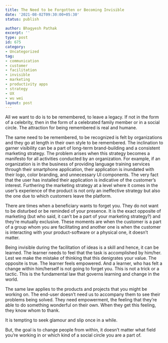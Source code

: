 ```yaml
---
title: The Need to be Forgotten or Becoming Invisible
date: '2021-08-02T09:30:00+05:30'
status: publish

author: Bhagyesh Pathak
excerpt: ''
type: post
id: 675
category:
- Uncategorized
tag:
- communication
- customer
- facilitation
- invisible
- marketing
- productivity apps
- strategy
- UX
- wu wei
layout: post
---
```


All we want to do is to be remembered, to leave a legacy. If not in the form of a celebrity, then in the form of a celebrated family member or in a social circle. The attraction for being remembered is real and humane.

The same need to be remembered, to be recognized is felt by organizations and they go at length in their own style to be remembered. The inclination to garner visibility can be a part of long-term brand-building and a consistent marketing strategy. The problem arises when this strategy becomes a manifesto for all activities conducted by an organization. For example, if an organization is in the business of providing language training services through their smartphone application, their application is inundated with their logo, color branding, and unnecessary UI components. The very fact that the user has installed their application is indicative of the customer’s interest. Furthering the marketing strategy at a level where it comes in the user’s experience of the product is not only an ineffective strategy but also the one due to which customers leave the platform.

There are times when a beneficiary wants to forget you. They do not want to be disturbed or be reminded of your presence. It is the exact opposite of marketing (but who said, it can’t be a part of your marketing strategy?) and they’re mutually exclusive. These moments are when the customer is a part of a group whom you are facilitating and another one is when the customer is interacting with your product-software or a physical one, it doesn’t matter.

Being invisible during the facilitation of ideas is a skill and hence, it can be learned. The learner needs to feel that the task is accomplished by him/her. Lest we make the mistake of thinking that this denigrates your value. The opposite is true. The learner feels empowered. And a learner, who has felt a change within him/herself is not going to forget you. This is not a trick or a tactic. This is the fundamental law that governs learning and change in the world.

The same law applies to the products and projects that you might be working on. The end-user doesn’t need us to accompany them to see their problems being solved. They need empowerment, the feeling that they’re able to do something wonderful on their own. When they get this feeling, they know whom to thank.

It is tempting to seek glamour and slip once in a while.

But, the goal is to change people from within, it doesn’t matter what field you’re working in or which kind of a social circle you are a part of.